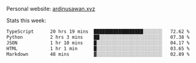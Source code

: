 Personal website: [ardinusawan.xyz](https://ardinusawan.xyz)

Stats this week:
<!--START_SECTION:waka-->

```txt
TypeScript      20 hrs 19 mins  ██████████████████░░░░░░░   72.62 %
Python          2 hrs 3 mins    ██░░░░░░░░░░░░░░░░░░░░░░░   07.38 %
JSON            1 hr 10 mins    █░░░░░░░░░░░░░░░░░░░░░░░░   04.17 %
HTML            1 hr 1 min      █░░░░░░░░░░░░░░░░░░░░░░░░   03.65 %
Markdown        48 mins         ▓░░░░░░░░░░░░░░░░░░░░░░░░   02.89 %
```

<!--END_SECTION:waka-->

